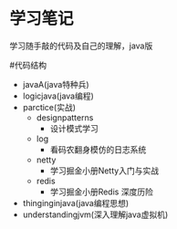 # 学习笔记
学习随手敲的代码及自己的理解，java版
    
#代码结构
* javaA(java特种兵)
* logicjava(java编程)
* parctice(实战)
    * designpatterns
        * 设计模式学习
    * log
        * 看码农翻身模仿的日志系统
    * netty
        * 学习掘金小册Netty入门与实战
    * redis
        * 学习掘金小册Redis 深度历险
* thinginginjava(java编程思想)
* understandingjvm(深入理解java虚拟机)

